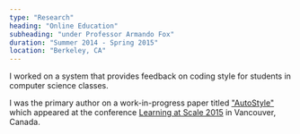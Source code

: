 ```yaml
---
type: "Research"
heading: "Online Education"
subheading: "under Professor Armando Fox"
duration: "Summer 2014 - Spring 2015"
location: "Berkeley, CA"
---
```


I worked on a system that provides feedback on coding style for students in computer science classes. 

I was the primary author on a work-in-progress paper titled ["AutoStyle"](http://dl.acm.org/citation.cfm?id=2728672) which appeared at the conference [Learning at Scale 2015](http://learningatscale.acm.org/) in Vancouver, Canada.

